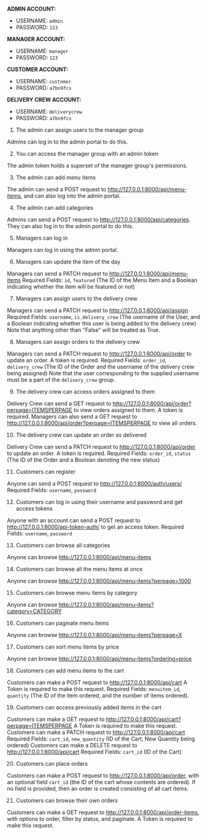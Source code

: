 **ADMIN ACCOUNT:**
* USERNAME: `admin`
* PASSWORD: `123`

**MANAGER ACCOUNT:**
* USERNAME: `manager`
* PASSWORD: `123`

**CUSTOMER ACCOUNT:**
* USERNAME: `customer`
* PASSWORD: `a7bn9fcs`  

**DELIVERY CREW ACCOUNT:**
* USERNAME: `deliverycrew`
* PASSWORD: `a7bn9fcs`

1.	The admin can assign users to the manager group

Admins can log in to the admin portal to do this.

2.	You can access the manager group with an admin token

The admin token holds a superset of the manager group's permissions.

3.	The admin can add menu items 

The admin can send a POST request to http://127.0.0.1:8000/api/menu-items, and can also log into the admin portal.

4.	The admin can add categories

Admins can send a POST request to http://127.0.0.1:8000/api/categories. They can also log in to the admin portal to do this.

5.	Managers can log in

Managers can log in using the admin portal.

6.	Managers can update the item of the day

Managers can send a PATCH request to http://127.0.0.1:8000/api/menu-items
Required Fields: `id`, `featured` (The ID of the Menu Item and a Boolean indicating whether the item will be featured or not)

7.	Managers can assign users to the delivery crew

Managers can send a PATCH request to http://127.0.0.1:8000/api/assign
Required Fields: `username`, `is_delivery_crew` (The username of the User, and a Boolean indicating whether this user is being added to the delivery crew)
Note that anything other than "False" will be treated as True.

8.	Managers can assign orders to the delivery crew

Managers can send a PATCH request to http://127.0.0.1:8000/api/order to update an order.
A token is required.
Required Fields: `order_id`, `delivery_crew` (The ID of the Order and the username of the delivery crew being assigned)
Note that the user corresponding to the supplied username must be a part of the `delivery_crew` group.

9.	The delivery crew can access orders assigned to them

Delivery Crew can send a GET request to http://127.0.0.1:8000/api/order?perpage=ITEMSPERPAGE to view orders assigned to them.
A token is required.
Managers can also send a GET request to http://127.0.0.1:8000/api/order?perpage=ITEMSPERPAGE to view all orders.

10.	The delivery crew can update an order as delivered

Delivery Crew can send a PATCH request to http://127.0.0.1:8000/api/order to update an order.
A token is required.
Required Fields: `order_id`, `status` (The ID of the Order and a Boolean denoting the new status)

11.	Customers can register

Anyone can send a POST request to http://127.0.0.1:8000/auth/users/
Required Fields: `username`, `password`

12.	Customers can log in using their username and password and get access tokens

Anyone with an account can send a POST request to http://127.0.0.1:8000/api-token-auth/ to get an access token.
Required Fields: `username`, `password`

13.	Customers can browse all categories 

Anyone can browse http://127.0.0.1:8000/api/menu-items

14.	Customers can browse all the menu items at once

Anyone can browse http://127.0.0.1:8000/api/menu-items?perpage=1000

15.	Customers can browse menu items by category

Anyone can browse http://127.0.0.1:8000/api/menu-items?category=CATEGORY

16.	Customers can paginate menu items

Anyone can browse http://127.0.0.1:8000/api/menu-items?perpage=X

17.	Customers can sort menu items by price

Anyone can browse http://127.0.0.1:8000/api/menu-items?ordering=price

18.	Customers can add menu items to the cart

Customers can make a POST request to http://127.0.0.1:8000/api/cart
A Token is required to make this request.
Required Fields: `menuitem_id`, `quantity` (The ID of the item ordered, and the number of items ordered).

19.	Customers can access previously added items in the cart

Customers can make a GET request to http://127.0.0.1:8000/api/cart?perpage=ITEMSPERPAGE
A Token is required to make this request.
Customers can make a PATCH request to http://127.0.0.1:8000/api/cart
Required Fields: `cart_id`, `new_quantity` (ID of the Cart, New Quantity being ordered)
Customers can make a DELETE request to http://127.0.0.1:8000/api/cart
Required Fields: `cart_id` (ID of the Cart)

20.	Customers can place orders

Customers can make a POST request to http://127.0.0.1:8000/api/order, with an optional field `cart_id` (the ID of the cart whose contents are ordered).
If no field is provided, then an order is created consisting of all cart items. 

21.	Customers can browse their own orders

Customers can make a GET request to http://127.0.0.1:8000/api/order-items, with options to order, filter by status, and paginate.
A Token is required to make this request.